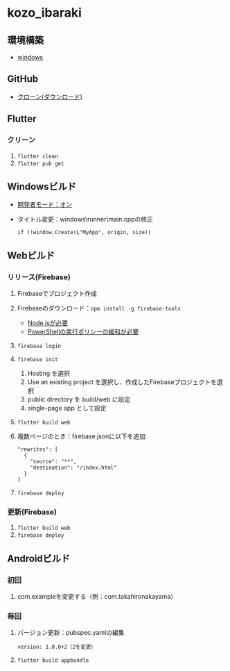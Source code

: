 # kozo_ibaraki


## 環境構築
- [windows](https://qiita.com/shimizu-m1127/items/d8dfc2179bc01baaef6b)


## GitHub
- [クローン(ダウンロード)](https://webcreatorfile.com/web/git/869/)


## Flutter
### クリーン
1. ```flutter clean```
2. ```flutter pub get```


## Windowsビルド
- [開発者モード：オン](https://zenn.dev/nukokoi/articles/5f108b0b66e639)

- タイトル変更：windows\runner\main.cppの修正
    ```
  if (!window.Create(L"MyApp", origin, size)) 
    ```


## Webビルド
### リリース(Firebase)
1. Firebaseでプロジェクト作成
1. Firebaseのダウンロード：```npm install -g firebase-tools```
    - [Node.jsが必要](https://nodejs.org/ja/download)
    - [PowerShellの実行ポリシーの緩和が必要](https://ydk.vc/vscode-nodejs-scripts-about-execution-policies/)
1. ```firebase login```
1. ```firebase init```
    1. Hosting を選択
    1. Use an existing project を選択し、作成したFirebaseプロジェクトを選択
    1. public directory を build/web に設定
    1. single-page app として設定
1. ```flutter build web```

1. 複数ページのとき：firebase.jsonに以下を追加
    ```
    "rewrites": [
      {
        "source": "**",
        "destination": "/index.html"
      }
    ]
    ```

1. ```firebase deploy```

### 更新(Firebase)
1. ```flutter build web```
1. ```firebase deploy```


## Androidビルド
### 初回
1. com.exampleを変更する（例：com.takahironakayama）


### 毎回
1. バージョン更新：pubspec.yamlの編集
    ```
    version: 1.0.0+2（2を変更）
    ```
1. ```flutter build appbundle```